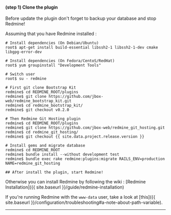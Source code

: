#### **(step 1)** Clone the plugin

<div class="alert alert-warning" role="alert">Before update the plugin don't forget to backup your database and stop Redmine!</div>

Assuming that you have Redmine installed :

    # Install dependencies (On Debian/Ubuntu)
    root$ apt-get install build-essential libssh2-1 libssh2-1-dev cmake libgpg-error-dev

    # Install dependencies (On Fedora/CentoS/RedHat)
    root$ yum groupinstall "Development Tools"

    # Switch user
    root$ su - redmine

    # First git clone Bootstrap Kit
    redmine$ cd REDMINE_ROOT/plugins
    redmine$ git clone https://github.com/jbox-web/redmine_bootstrap_kit.git
    redmine$ cd redmine_bootstrap_kit/
    redmine$ git checkout v0.2.0

    # Then Redmine Git Hosting plugin
    redmine$ cd REDMINE_ROOT/plugins
    redmine$ git clone https://github.com/jbox-web/redmine_git_hosting.git
    redmine$ cd redmine_git_hosting/
    redmine$ git checkout {{ site.data.project.release.version }}

    # Install gems and migrate database
    redmine$ cd REDMINE_ROOT
    redmine$ bundle install --without development test
    redmine$ bundle exec rake redmine:plugins:migrate RAILS_ENV=production NAME=redmine_git_hosting

    ## After install the plugin, start Redmine!

Otherwise you can install Redmine by following the wiki : [Redmine Installation]({{ site.baseurl }}/guide/redmine-installation)

If you're running Redmine with the ```www-data``` user, take a look at [this]({{ site.baseurl }}/configuration/troubleshooting#a-note-about-path-variable).

***
